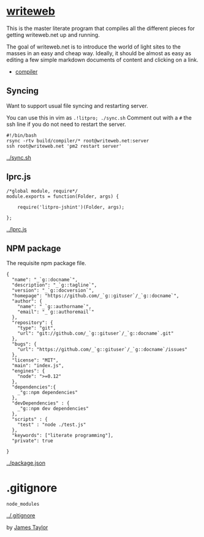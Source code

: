 # [writeweb](# "version: 0.1.0; writeweb.net and its uses")

This is the master literate program that compiles all the different pieces for
getting writeweb.net up and running. 

The goal of writeweb.net is to introduce the world of light sites to the
masses in an easy and cheap way. Ideally, it should be almost as easy as
editing a few simple markdown documents of content and clicking on a link. 

* [compiler](compiler.md "load:")

## Syncing

Want to support usual file syncing and restarting server. 

You can use this in vim as `.!litpro; ./sync.sh` Comment out with a `#` the
ssh line if you do not need to restart the server.  

    #!/bin/bash
    rsync -rtv build/compiler/* root@writeweb.net:server
    ssh root@writeweb.net 'pm2 restart server' 

[../sync.sh](# "save:")


## lprc.js

    /*global module, require*/ 
    module.exports = function(Folder, args) {

        require('litpro-jshint')(Folder, args);

    };

[../lprc.js](# "save:")

## NPM package

The requisite npm package file. 


    {
      "name": "_`g::docname`",
      "description": "_`g::tagline`",
      "version": "_`g::docversion`",
      "homepage": "https://github.com/_`g::gituser`/_`g::docname`",
      "author": {
        "name": "_`g::authorname`",
        "email": "_`g::authoremail`"
      },
      "repository": {
        "type": "git",
        "url": "git://github.com/_`g::gituser`/_`g::docname`.git"
      },
      "bugs": {
        "url": "https://github.com/_`g::gituser`/_`g::docname`/issues"
      },
      "license": "MIT",
      "main": "index.js",
      "engines": {
        "node": ">=0.12"
      },
      "dependencies":{
        _"g::npm dependencies"
      },
      "devDependencies" : {
        _"g::npm dev dependencies"
      },
      "scripts" : { 
        "test" : "node ./test.js"
      },
      "keywords": ["literate programming"],
      "private": true

    }


[../package.json](# "save:")

# .gitignore

    node_modules

[../.gitignore](# "save:")


by [James Taylor](https://github.com/jostylr "npminfo: jostylr@gmail.com ; 
    deps: ;
    dev: litpro-jshint 0.2.1, cheerio 0.19.0, markdown-it 4.4.0, 
        markdown-it-anchor 2.3.0, 
        jade 1.11.0, postcss 5.0.4, autoprefixer 6.0.0,
        gm 1.18.1, pdf-image 1.0.1 ")

